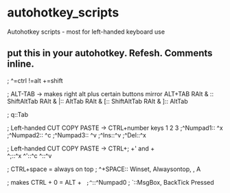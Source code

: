 # autohotkey_scripts
Autohotkey scripts - most for left-handed keyboard use

## put this in your autohotkey. Refesh. Comments inline.

; ^=ctrl    !=alt    +=shift

; ALT-TAB -> makes right alt plus certain buttons mirror ALT+TAB
RAlt & \:: ShiftAltTab
RAlt & |:: AltTab
RAlt & [:: ShiftAltTab
RAlt & ]:: AltTab

; q::Tab

; Left-handed CUT COPY PASTE -> CTRL+number keys 1 2 3
;^Numpad1:: ^x
;^Numpad2:: ^c
;^Numpad3:: ^v
;^Ins::^v
;^Del::^x

; Left-handed CUT COPY PASTE -> CTRL+; +' and +\
^;::^x
^'::^c
^\::^v

; CTRL+space = always on top
; ^+SPACE::  Winset, Alwaysontop, , A

; makes CTRL + 0 = ALT + `
;^`::^Numpad0
; `::MsgBox, BackTick Pressed

